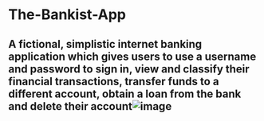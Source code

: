 # The-Bankist-App

## A fictional, simplistic internet banking application which gives users to use a username and password to sign in, view and classify their financial transactions, transfer funds to a different account, obtain a loan from the bank and delete their account![image](https://user-images.githubusercontent.com/20575409/202009968-184fc999-4d87-4b67-8cdf-8100dcce9456.png)
